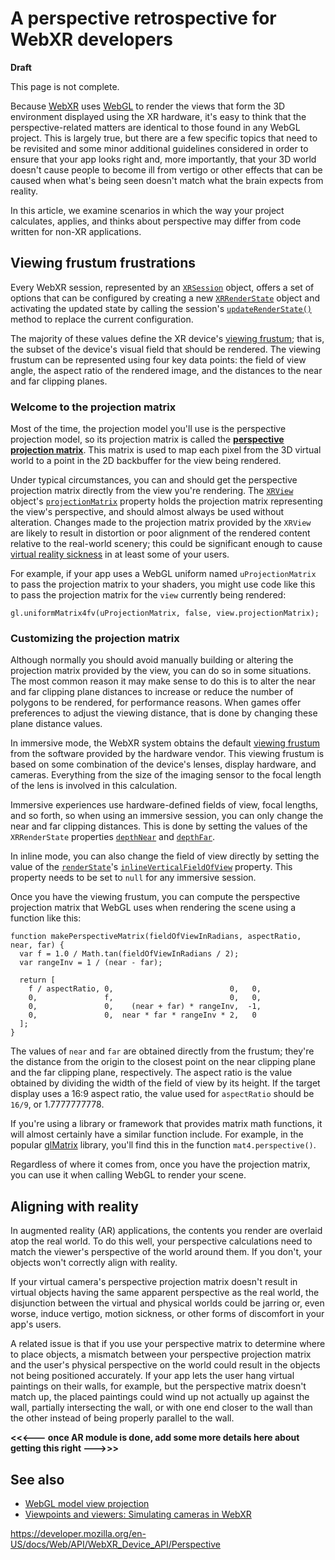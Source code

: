 A perspective retrospective for WebXR developers
================================================

**Draft**

This page is not complete.

Because [WebXR](../webxr_device_api) uses [WebGL](../webgl_api) to render the views that form the 3D environment displayed using the XR hardware, it's easy to think that the perspective-related matters are identical to those found in any WebGL project. This is largely true, but there are a few specific topics that need to be revisited and some minor additional guidelines considered in order to ensure that your app looks right and, more importantly, that your 3D world doesn't cause people to become ill from vertigo or other effects that can be caused when what's being seen doesn't match what the brain expects from reality.

In this article, we examine scenarios in which the way your project calculates, applies, and thinks about perspective may differ from code written for non-XR applications.

Viewing frustum frustrations
----------------------------

Every WebXR session, represented by an [`XRSession`](../xrsession) object, offers a set of options that can be configured by creating a new [`XRRenderState`](../xrrenderstate) object and activating the updated state by calling the session's [`updateRenderState()`](../xrsession/updaterenderstate) method to replace the current configuration.

The majority of these values define the XR device's [viewing frustum](../webgl_api/webgl_model_view_projection#the_viewing_frustum); that is, the subset of the device's visual field that should be rendered. The viewing frustum can be represented using four key data points: the field of view angle, the aspect ratio of the rendered image, and the distances to the near and far clipping planes.

### Welcome to the projection matrix

Most of the time, the projection model you'll use is the perspective projection model, so its projection matrix is called the **[perspective projection matrix](../webgl_api/webgl_model_view_projection#perspective_projection_matrix)**. This matrix is used to map each pixel from the 3D virtual world to a point in the 2D backbuffer for the view being rendered.

Under typical circumstances, you can and should get the perspective projection matrix directly from the view you're rendering. The [`XRView`](../xrview) object's [`projectionMatrix`](../xrview/projectionmatrix) property holds the projection matrix representing the view's perspective, and should almost always be used without alteration. Changes made to the projection matrix provided by the `XRView` are likely to result in distortion or poor alignment of the rendered content relative to the real-world scenery; this could be significant enough to cause [virtual reality sickness](https://en.wikipedia.org/wiki/Virtual_reality_sickness) in at least some of your users.

For example, if your app uses a WebGL uniform named `uProjectionMatrix` to pass the projection matrix to your shaders, you might use code like this to pass the projection matrix for the `view` currently being rendered:

    gl.uniformMatrix4fv(uProjectionMatrix, false, view.projectionMatrix);

### Customizing the projection matrix

Although normally you should avoid manually building or altering the projection matrix provided by the view, you can do so in some situations. The most common reason it may make sense to do this is to alter the near and far clipping plane distances to increase or reduce the number of polygons to be rendered, for performance reasons. When games offer preferences to adjust the viewing distance, that is done by changing these plane distance values.

In immersive mode, the WebXR system obtains the default [viewing frustum](../webgl_api/webgl_model_view_projection#the_viewing_frustum) from the software provided by the hardware vendor. This viewing frustum is based on some combination of the device's lenses, display hardware, and cameras. Everything from the size of the imaging sensor to the focal length of the lens is involved in this calculation.

Immersive experiences use hardware-defined fields of view, focal lengths, and so forth, so when using an immersive session, you can only change the near and far clipping distances. This is done by setting the values of the `XRRenderState` properties [`depthNear`](../xrrenderstate/depthnear) and [`depthFar`](../xrrenderstate/depthfar).

In inline mode, you can also change the field of view directly by setting the value of the [`renderState`](../xrsession/renderstate)'s [`inlineVerticalFieldOfView`](../xrrenderstate/inlineverticalfieldofview) property. This property needs to be set to `null` for any immersive session.

Once you have the viewing frustum, you can compute the perspective projection matrix that WebGL uses when rendering the scene using a function like this:

    function makePerspectiveMatrix(fieldOfViewInRadians, aspectRatio, near, far) {
      var f = 1.0 / Math.tan(fieldOfViewInRadians / 2);
      var rangeInv = 1 / (near - far);

      return [
        f / aspectRatio, 0,                          0,   0,
        0,               f,                          0,   0,
        0,               0,    (near + far) * rangeInv,  -1,
        0,               0,  near * far * rangeInv * 2,   0
      ];
    }

The values of `near` and `far` are obtained directly from the frustum; they're the distance from the origin to the closest point on the near clipping plane and the far clipping plane, respectively. The aspect ratio is the value obtained by dividing the width of the field of view by its height. If the target display uses a 16:9 aspect ratio, the value used for `aspectRatio` should be `16/9`, or 1.7777777778.

If you're using a library or framework that provides matrix math functions, it will almost certainly have a similar function include. For example, in the popular [glMatrix](https://glmatrix.net/) library, you'll find this in the function `mat4.perspective()`.

Regardless of where it comes from, once you have the projection matrix, you can use it when calling WebGL to render your scene.

Aligning with reality
---------------------

In augmented reality (AR) applications, the contents you render are overlaid atop the real world. To do this well, your perspective calculations need to match the viewer's perspective of the world around them. If you don't, your objects won't correctly align with reality.

If your virtual camera's perspective projection matrix doesn't result in virtual objects having the same apparent perspective as the real world, the disjunction between the virtual and physical worlds could be jarring or, even worse, induce vertigo, motion sickness, or other forms of discomfort in your app's users.

A related issue is that if you use your perspective matrix to determine where to place objects, a mismatch between your perspective projection matrix and the user's physical perspective on the world could result in the objects not being positioned accurately. If your app lets the user hang virtual paintings on their walls, for example, but the perspective matrix doesn't match up, the placed paintings could wind up not actually up against the wall, partially intersecting the wall, or with one end closer to the wall than the other instead of being properly parallel to the wall.

**&lt;&lt;&lt;--- once AR module is done, add some more details here about getting this right ---&gt;&gt;&gt;**

See also
--------

-   [WebGL model view projection](../webgl_api/webgl_model_view_projection)
-   [Viewpoints and viewers: Simulating cameras in WebXR](cameras)

<a href="https://developer.mozilla.org/en-US/docs/Web/API/WebXR_Device_API/Perspective" class="_attribution-link">https://developer.mozilla.org/en-US/docs/Web/API/WebXR_Device_API/Perspective</a>
